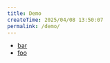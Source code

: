 ```yaml
---
title: Demo
createTime: 2025/04/08 13:50:07
permalink: /demo/
---
```


- [bar](./bar.md)
- [foo](./foo.md)

